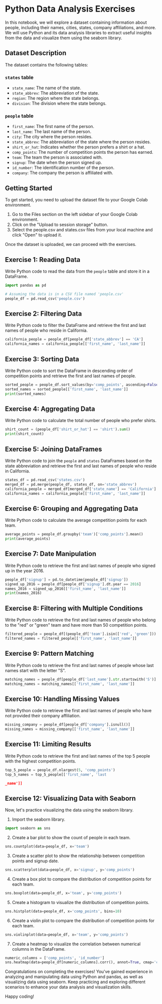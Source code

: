 # Python Data Analysis Exercises

In this notebook, we will explore a dataset containing information about people, including their names, cities, states, company affiliations, and more. We will use Python and its data analysis libraries to extract useful insights from the data and visualize them using the seaborn library.

## Dataset Description

The dataset contains the following tables:

### `states` table

- `state_name`: The name of the state.
- `state_abbrev`: The abbreviation of the state.
- `region`: The region where the state belongs.
- `division`: The division where the state belongs.

### `people` table

- `first_name`: The first name of the person.
- `last_name`: The last name of the person.
- `city`: The city where the person resides.
- `state_abbrev`: The abbreviation of the state where the person resides.
- `shirt_or_hat`: Indicates whether the person prefers a shirt or a hat.
- `comp_points`: The number of competition points the person has earned.
- `team`: The team the person is associated with.
- `signup`: The date when the person signed up.
- `id_number`: The identification number of the person.
- `company`: The company the person is affiliated with.

## Getting Started

To get started, you need to upload the dataset file to your Google Colab environment.

1. Go to the Files section on the left sidebar of your Google Colab environment.
2. Click on the "Upload to session storage" button.
3. Select the people.csv and states.csv files from your local machine and click "Open" to upload it.

Once the dataset is uploaded, we can proceed with the exercises.

## Exercise 1: Reading Data

Write Python code to read the data from the `people` table and store it in a DataFrame.

```python
import pandas as pd

# Assuming the data is in a CSV file named 'people.csv'
people_df = pd.read_csv('people.csv')
```

## Exercise 2: Filtering Data

Write Python code to filter the DataFrame and retrieve the first and last names of people who reside in California.

```python
california_people = people_df[people_df['state_abbrev'] == 'CA']
california_names = california_people[['first_name', 'last_name']]
```

## Exercise 3: Sorting Data

Write Python code to sort the DataFrame in descending order of competition points and retrieve the first and last names of people.

```python
sorted_people = people_df.sort_values(by='comp_points', ascending=False)
sorted_names = sorted_people[['first_name', 'last_name']]
print(sorted_names)
```

## Exercise 4: Aggregating Data

Write Python code to calculate the total number of people who prefer shirts.

```python
shirt_count = (people_df['shirt_or_hat'] == 'shirt').sum()
print(shirt_count)
```

## Exercise 5: Joining DataFrames

Write Python code to join the `people` and `states` DataFrames based on the state abbreviation and retrieve the first and last names of people who reside in California.

```python
states_df = pd.read_csv('states.csv')
merged_df = pd.merge(people_df, states_df, on='state_abbrev')
california_people = merged_df[merged_df['state_name'] == 'California']
california_names = california_people[['first_name', 'last_name']]
```

## Exercise 6: Grouping and Aggregating Data

Write Python code to calculate the average competition points for each team.

```python
average_points = people_df.groupby('team')['comp_points'].mean()
print(average_points)
```

## Exercise 7: Date Manipulation

Write Python code to retrieve the first and last names of people who signed up in the year 2016.

```python
people_df['signup'] = pd.to_datetime(people_df['signup'])
signed_up_2016 = people_df[people_df['signup'].dt.year == 2016]
names_2016 = signed_up_2016[['first_name', 'last_name']]
print(names_2016)
```

## Exercise 8: Filtering with Multiple Conditions

Write Python code to retrieve the first and last names of people who belong to the "red" or "green" team and have more than 50 competition points.

```python
filtered_people = people_df[(people_df['team'].isin(['red', 'green'])) & (people_df['comp_points'] > 50)]
filtered_names = filtered_people[['first_name', 'last_name']]
```

## Exercise 9: Pattern Matching

Write Python code to retrieve the first and last names of people whose last names start with the letter "S".

```python
matching_names = people_df[people_df['last_name'].str.startswith('S')]
matching_names = matching_names[['first_name', 'last_name']]
```

## Exercise 10: Handling Missing Values

Write Python code to retrieve the first and last names of people who have not provided their company affiliation.

```python
missing_company = people_df[people_df['company'].isnull()]
missing_names = missing_company[['first_name', 'last_name']]
```

## Exercise 11: Limiting Results

Write Python code to retrieve the first and last names of the top 5 people with the highest competition points.

```python
top_5_people = people_df.nlargest(5, 'comp_points')
top_5_names = top_5_people[['first_name', 'last

_name']]
```

## Exercise 12: Visualizing Data with Seaborn

Now, let's practice visualizing the data using the seaborn library.

1. Import the seaborn library.

```python
import seaborn as sns
```

2. Create a bar plot to show the count of people in each team.

```python
sns.countplot(data=people_df, x='team')
```

3. Create a scatter plot to show the relationship between competition points and signup date.

```python
sns.scatterplot(data=people_df, x='signup', y='comp_points')
```

4. Create a box plot to compare the distribution of competition points for each team.

```python
sns.boxplot(data=people_df, x='team', y='comp_points')
```

5. Create a histogram to visualize the distribution of competition points.

```python
sns.histplot(data=people_df, x='comp_points', bins=10)
```

6. Create a violin plot to compare the distribution of competition points for each team.

```python
sns.violinplot(data=people_df, x='team', y='comp_points')
```

7. Create a heatmap to visualize the correlation between numerical columns in the DataFrame.

```python
numeric_columns = ['comp_points', 'id_number']
sns.heatmap(data=people_df[numeric_columns].corr(), annot=True, cmap='coolwarm')
```

Congratulations on completing the exercises! You've gained experience in analyzing and manipulating data using Python and pandas, as well as visualizing data using seaborn. Keep practicing and exploring different scenarios to enhance your data analysis and visualization skills.

Happy coding!
